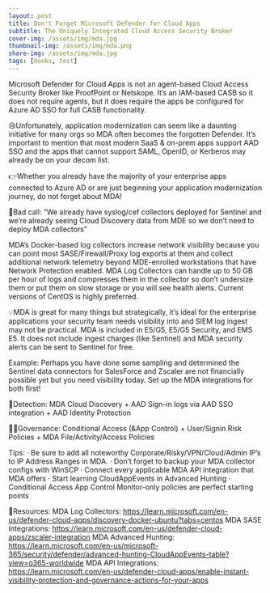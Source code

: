 ```yaml
---
layout: post
title: Don't Forget Microsoft Defender for Cloud Apps
subtitle: The Uniquely Integrated Cloud Access Security Broker
cover-img: /assets/img/mda.jpg
thumbnail-img: /assets/img/mda.png
share-img: /assets/img/mda.jpg
tags: [books, test]
---
```


Microsoft Defender for Cloud Apps is not an agent-based Cloud Access Security Broker like ProofPoint or Netskope. It’s an IAM-based CASB so it does not require agents, but it does require the apps be configured for Azure AD SSO for full CASB functionality.

😢Unfortunately, application modernization can seem like a daunting initiative for many orgs so MDA often becomes the forgotten Defender. It’s important to mention that most modern SaaS & on-prem apps support AAD SSO and the apps that cannot support SAML, OpenID, or Kerberos may already be on your decom list.

👉Whether you already have the majority of your enterprise apps connected to Azure AD or are just beginning your application modernization journey, do not forget about MDA!

🛑Bad call: “We already have syslog/cef collectors deployed for Sentinel and we’re already seeing Cloud Discovery data from MDE so we don’t need to deploy MDA collectors”

MDA’s Docker-based log collectors increase network visibility because you can point most SASE/Firewall/Proxy log exports at them and collect additional network telemetry beyond MDE-enrolled workstations that have Network Protection enabled. MDA Log Collectors can handle up to 50 GB per hour of logs and compresses them in the collector so don’t undersize them or put them on slow storage or you will see health alerts. Current versions of CentOS is highly preferred.

💡MDA is great for many things but strategically, it’s ideal for the enterprise applications your security team needs visibility into and SIEM log ingest may not be practical. MDA is included in E5/G5, E5/G5 Security, and EMS E5. It does not include ingest charges (like Sentinel) and MDA security alerts can be sent to Sentinel for free.

Example: Perhaps you have done some sampling and determined the Sentinel data connectors for SalesForce and Zscaler are not financially possible yet but you need visibility today. Set up the MDA integrations for both first!

📡Detection: MDA Cloud Discovery + AAD Sign-in logs via AAD SSO integration + AAD Identity Protection

👮‍♂️Governance: Conditional Access (&App Control) + User/Signin Risk Policies + MDA File/Activity/Access Policies

Tips:
·       Be sure to add all noteworthy Corporate/Risky/VPN/Cloud/Admin IP’s to IP Address Ranges in MDA.
·       Don’t forget to backup your MDA collector configs with WinSCP
·       Connect every applicable MDA API integration that MDA offers
·       Start learning CloudAppEvents in Advanced Hunting
·       Conditional Access App Control Monitor-only policies are perfect starting points

🎒Resources:
MDA Log Collectors: https://learn.microsoft.com/en-us/defender-cloud-apps/discovery-docker-ubuntu?tabs=centos
MDA SASE Integrations: https://learn.microsoft.com/en-us/defender-cloud-apps/zscaler-integration
MDA Advanced Hunting: https://learn.microsoft.com/en-us/microsoft-365/security/defender/advanced-hunting-CloudAppEvents-table?view=o365-worldwide
MDA API Integrations: https://learn.microsoft.com/en-us/defender-cloud-apps/enable-instant-visibility-protection-and-governance-actions-for-your-apps